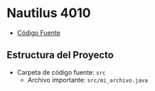 # Nautilus 4010

- [Código Fuente](src/mi_archivo.java)

## Estructura del Proyecto

- Carpeta de código fuente: `src`
  - Archivo importante: `src/mi_archivo.java`
